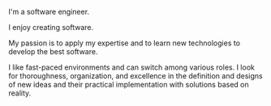 I'm a software engineer.

I enjoy creating software.

My passion is to apply my expertise and to learn new technologies to develop
the best software.

I like fast-paced environments and can switch among various roles. I look for
thoroughness, organization, and excellence in the definition and designs of new
ideas and their practical implementation with solutions based on reality.
